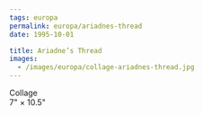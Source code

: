 ```yaml
---
tags: europa
permalink: europa/ariadnes-thread
date: 1995-10-01

title: Ariadne’s Thread
images:
  - /images/europa/collage-ariadnes-thread.jpg
---
```

Collage  
7" × 10.5"
